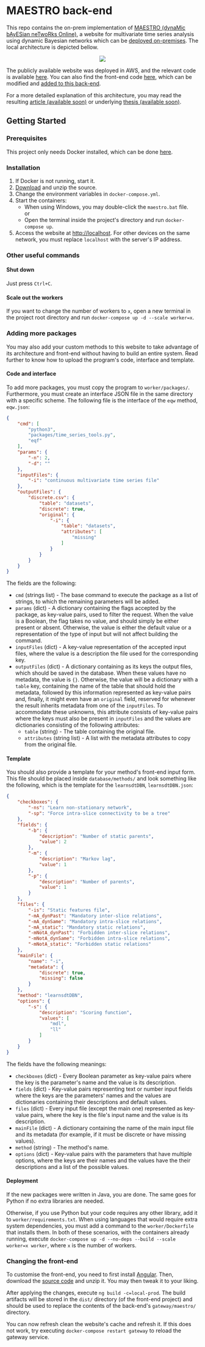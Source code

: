 # MAESTRO back-end
This repo contains the on-prem implementation of [MAESTRO (dynaMic bAyESian neTwoRks Online)](https://vascocandeias.github.io/maestro), a website for multivariate time series analysis using dynamic Bayesian networks which can be [deployed on-premises](#getting-started). The local architecture is depicted bellow.

<p align="center">
  <img src="Local.png"/>
</p>

The publicly available website was deployed in AWS, and the relevant code is available [here](https://github.com/vascocandeias/maestro-cloud). You can also find the front-end code [here](https://github.com/vascocandeias/maestro), which can be modified and [added to this back-end](#changing-the-front-end).

For a more detailed explanation of this architecture, you may read the resulting [article (available soon)](https://github.com/vascocandeias/maestro-cloud) or underlying [thesis (available soon)](https://github.com/vascocandeias/maestro-cloud).

## Getting Started

### Prerequisites
This project only needs Docker installed, which can be done [here](https://docs.docker.com/get-docker).

### Installation
1. If Docker is not running, start it.
2. [Download](https://api.github.com/repos/vascocandeias/maestro-backend/zipball) and unzip the source.
3. Change the environment variables in ```docker-compose.yml```.
4. Start the containers:
   * When using Windows, you may double-click the ```maestro.bat``` file.  
   or
   * Open the terminal inside the project's directory and run ```docker-compose up```.
5. Access the website at [http://localhost](http://localhost). For other devices on the same network, you must replace ```localhost``` with the server's IP address.

### Other useful commands
#### Shut down
Just press ```Ctrl+C```.

#### Scale out the workers
If you want to change the number of workers to ```x```, open a new terminal in the project root directory and run ```docker-compose up -d --scale worker=x```.

### Adding more packages
You may also add your custom methods to this website to take advantage of its architecture and front-end without having to build an entire system. Read further to know how to upload the program's code, interface and template.

#### Code and interface
To add more packages, you must copy the program to ```worker/packages/```. Furthermore, you must create an interface JSON file in the same directory with a specific scheme. The following file is the interface of the ```eqw``` method, ```eqw.json```:

```json
{
	"cmd": [
		"python3",
		"packages/time_series_tools.py",
		"eqf"
	],
	"params": {
		"-n": 2,
		"-d": ""
	},
	"inputFiles": {
		"-i": "continuous multivariate time series file"
	},
	"outputFiles": {
		"discrete.csv": {
			"table": "datasets",
			"discrete": true,
			"original": {
				"-i": {
					"table": "datasets",
					"attributes": [
						"missing"
					]
				}
			}
		}
	}
}
```
The fields are the following:
  * ```cmd``` (strings list) - The base command to execute the package as a list of strings, to which the remaining parameters will be added.
  * ```params``` (dict) - A dictionary containing the flags accepted by the package, as key-value pairs, used to filter the request. When the value is a Boolean, the flag takes no value, and should simply be either present or absent. Otherwise, the value is either the default value or a representation of the type of input but will not affect building the command.
  * ```inputFiles``` (dict) - A key-value representation of the accepted input files, where the value is a description the file used for the corresponding key.
  * ```outputFiles``` (dict) - A dictionary containing as its keys the output files, which should be saved in the database. When these values have no metadata, the value is ```{}```. Otherwise, the value will be a dictionary with a ```table``` key, containing the name of the table that should hold the metadata, followed by this information represented as key-value pairs and, finally, it might even have an ```original``` field, reserved for whenever the result inherits metadata from one of the ```inputFiles```. To accommodate these unknowns, this attribute consists of key-value pairs where the keys must also be present in ```inputFiles``` and the values are dictionaries consisting of the following attributes:
    * ```table``` (string) - The table containing the original file.
    * ```attributes``` (string list) - A list with the metadata attributes to copy from the original file.
    
#### Template

You should also provide a template for your method's front-end input form. This file should be placed inside ```database/methods/``` and look something like the following, which is the template for the ```learnsdtDBN```, ```learnsdtDBN.json```:

```json
{
    "checkboxes": {
        "-ns": "Learn non-stationary network",
        "-sp": "Force intra-slice connectivity to be a tree"
    },
    "fields": {
        "-b": {
            "description": "Number of static parents",
            "value": 2
        },
        "-m": {
            "description": "Markov lag",
            "value": 1
        },
        "-p": {
            "description": "Number of parents",
            "value": 1
        }
    },
    "files": {
		"-is": "Static features file",
		"-mA_dynPast": "Mandatory inter-slice relations",
		"-mA_dynSame": "Mandatory intra-slice relations",
		"-mA_static": "Mandatory static relations",
		"-mNotA_dynPast": "Forbidden inter-slice relations",
		"-mNotA_dynSame": "Forbidden intra-slice relations",
		"-mNotA_static": "Forbidden static relations"
    },
    "mainFile": {
        "name": "-i",
        "metadata": {
            "discrete": true,
            "missing": false
        }
    },
    "method": "learnsdtDBN",
    "options": {
        "-s": {
            "description": "Scoring function",
            "values": [
                "mdl",
                "ll"
            ]
        }
    }
}
```
The fields have the following meanings:
  * ```checkboxes``` (dict) - Every Boolean parameter as key-value pairs where the key is the parameter's name and the value is its description.
  * ```fields``` (dict) - Key-value pairs representing text or number input fields where the keys are the parameters' names and the values are dictionaries containing their descriptions and default values.
  * ```files``` (dict) - Every input file (except the main one) represented as key-value pairs, where the key is the file's input name and the value is its description.
  * ```mainFile``` (dict) - A dictionary containing the name of the main input file and its metadata (for example, if it must be discrete or have missing values).
  * ```method``` (string) - The method's name.
  * ```options``` (dict) - Key-value pairs with the parameters that have multiple options, where the keys are their names and the values have the their descriptions and a list of the possible values.

#### Deployment
If the new packages were written in Java, you are done. The same goes for Python if no extra libraries are needed.

Otherwise, if you use Python but your code requires any other library, add it to ```worker/requirements.txt```. When using languages that would require extra system dependencies, you must add a command to the ```worker/Dockerfile``` that installs them. In both of these scenarios, with the containers already running, execute ```docker-compose up -d --no-deps --build --scale worker=x worker```, where ```x``` is the number of workers.

### Changing the front-end
To customise the front-end, you need to first install [Angular](https://angular.io/guide/setup-local). Then, download the [source code](https://api.github.com/repos/vascocandeias/maestro/zipball) and unzip it. You may then tweak it to your liking.

After applying the changes, execute ```ng build -c=local-prod```. The build artifacts will be stored in the ```dist/``` directory (of the front-end project) and should be used to replace the contents of the back-end's ```gateway/maestro/``` directory. 

You can now refresh clean the website's cache and refresh it. If this does not work, try executing ```docker-compose restart gateway``` to reload the gateway service.
